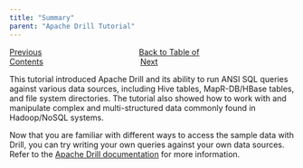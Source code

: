```yaml
---
title: "Summary"
parent: "Apache Drill Tutorial"
---
```

[Previous](/docs/lession-3-run-queries-on-complex-data-types)<code>&nbsp;&nbsp;&nbsp;&nbsp;&nbsp;&nbsp;&nbsp;&nbsp;&nbsp;&nbsp;&nbsp;&nbsp;&nbsp;&nbsp;&nbsp;&nbsp;&nbsp;&nbsp;&nbsp;&nbsp;&nbsp;&nbsp;&nbsp;&nbsp;</code>[Back to Table of Contents](/docs)<code>&nbsp;&nbsp;&nbsp;&nbsp;&nbsp;&nbsp;&nbsp;&nbsp;&nbsp;&nbsp;&nbsp;&nbsp;&nbsp;&nbsp;&nbsp;&nbsp;&nbsp;&nbsp;&nbsp;&nbsp;&nbsp;&nbsp;&nbsp;&nbsp;</code>[Next](/docs/analyzing-yelp-json-data-with-apache-drill)

This tutorial introduced Apache Drill and its ability to run ANSI SQL queries
against various data sources, including Hive tables, MapR-DB/HBase tables, and
file system directories. The tutorial also showed how to work with and
manipulate complex and multi-structured data commonly found in Hadoop/NoSQL
systems.

Now that you are familiar with different ways to access the sample data with
Drill, you can try writing your own queries against your own data sources.
Refer to the [Apache Drill documentation](/docs) for more information.